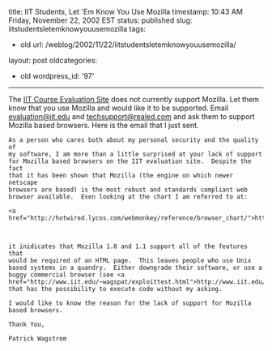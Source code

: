 title: IIT Students, Let 'Em Know You Use Mozilla
timestamp: 10:43 AM Friday, November 22, 2002 EST
status: published
slug: iitstudentsletemknowyouusemozilla
tags:
- old
url: /weblog/2002/11/22/iitstudentsletemknowyouusemozilla/

layout: post
oldcategories:
- old
wordpress_id: '97'

---

The [IIT Course Evaluation Site](http://iit.ecollege.com/) does not currently support Mozilla.  Let them know that you use Mozilla and would like it to be supported.  Email [evaluation@iit.edu](mailto:evaluation@iit.edu) and [techsupport@realed.com](techsupport@realed.com) and ask them to support Mozilla based browsers.  Here is the email that I just sent.



    
    
    As a person who cares both about my personal security and the quality of
    my software, I am more than a little surprised at your lack of support
    for Mozilla based browsers on the IIT evaluation site.  Despite the fact
    that it has been shown that Mozilla (the engine on which newer netscape
    browsers are based) is the most robust and standards compliant web
    browser available.  Even looking at the chart I am referred to at:
    
    <a href="http://hotwired.lycos.com/webmonkey/reference/browser_chart/">http://hotwired.lycos.com/webmonkey/reference/browser_chart/</a>
    
    
    
    it inidicates that Mozilla 1.0 and 1.1 support all of the features that
    would be required of an HTML page.  This leaves people who use Unix
    based systems in a quandry.  Either downgrade their software, or use a
    buggy commercial browser (see <a href="http://www.iit.edu/~wagspat/exploittest.html">http://www.iit.edu/~wagspat/exploittest.html</a>)
    that has the possibility to execute code without my asking.
    
    I would like to know the reason for the lack of support for Mozilla
    based browsers.
    
    Thank You,
    
    Patrick Wagstrom
    



